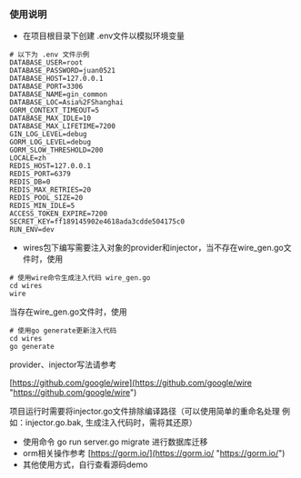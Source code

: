 ### 使用说明
+ 在项目根目录下创建 .env文件以模拟环境变量
```shell script
# 以下为 .env 文件示例
DATABASE_USER=root
DATABASE_PASSWORD=juan0521
DATABASE_HOST=127.0.0.1
DATABASE_PORT=3306
DATABASE_NAME=gin_common
DATABASE_LOC=Asia%2FShanghai
GORM_CONTEXT_TIMEOUT=5
DATABASE_MAX_IDLE=10
DATABASE_MAX_LIFETIME=7200
GIN_LOG_LEVEL=debug
GORM_LOG_LEVEL=debug
GORM_SLOW_THRESHOLD=200
LOCALE=zh
REDIS_HOST=127.0.0.1
REDIS_PORT=6379
REDIS_DB=0
REDIS_MAX_RETRIES=20
REDIS_POOL_SIZE=20
REDIS_MIN_IDLE=5
ACCESS_TOKEN_EXPIRE=7200
SECRET_KEY=ff189145902e4618ada3cdde504175c0
RUN_ENV=dev
```
+ wires包下编写需要注入对象的provider和injector，当不存在wire_gen.go文件时，使用
```
# 使用wire命令生成注入代码 wire_gen.go
cd wires
wire
```
当存在wire_gen.go文件时，使用
```
# 使用go generate更新注入代码
cd wires
go generate
```
provider、injector写法请参考

[https://github.com/google/wire](https://github.com/google/wire "https://github.com/google/wire")

项目运行时需要将injector.go文件排除编译路径（可以使用简单的重命名处理 例如：injector.go.bak, 生成注入代码时，需将其还原）

+ 使用命令 go run server.go migrate 进行数据库迁移
+ orm相关操作参考
[https://gorm.io/](https://gorm.io/ "https://gorm.io/")
+ 其他使用方式，自行查看源码demo

